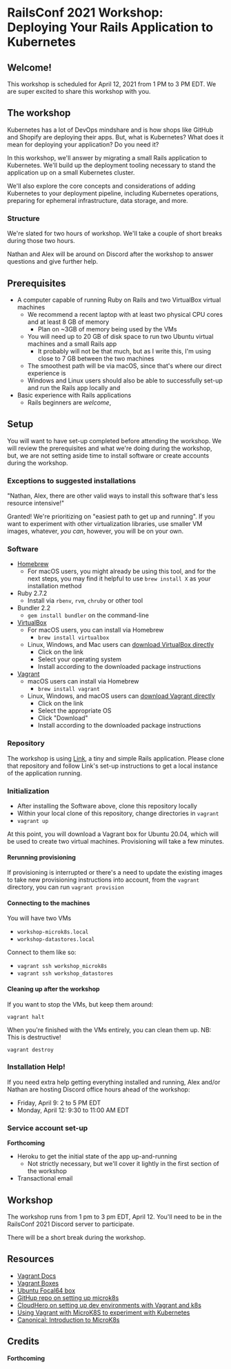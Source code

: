 # RailsConf 2021 Workshop: Deploying Your Rails Application to Kubernetes

## Welcome!

This workshop is scheduled for April 12, 2021 from 1 PM to 3 PM EDT. We are super excited to share this workshop with you.

## The workshop

Kubernetes has a lot of DevOps mindshare and is how shops like GitHub and Shopify are deploying their apps. But, what is Kubernetes? What does it mean for deploying your application? Do you need it?

In this workshop, we'll answer by migrating a small Rails application to Kubernetes. We'll build up the deployment tooling necessary to stand the application up on a small Kubernetes cluster.

We'll also explore the core concepts and considerations of adding Kubernetes to your deployment pipeline, including Kubernetes operations, preparing for ephemeral infrastructure, data storage, and more.

### Structure

We're slated for two hours of workshop. We'll take a couple of short breaks during those two hours.

Nathan and Alex will be around on Discord after the workshop to answer questions and give further help.

## Prerequisites

- A computer capable of running Ruby on Rails and two VirtualBox virtual machines
    - We recommend a recent laptop with at least two physical CPU cores and at least 8 GB of memory
        - Plan on ~3GB of memory being used by the VMs
    - You will need up to 20 GB of disk space to run two Ubuntu virtual machines and a small Rails app
        - It probably will not be that much, but as I write this, I'm using close to 7 GB between the two machines
    - The smoothest path will be via macOS, since that's where our direct experience is
    - Windows and Linux users should also be able to successfully set-up and run the Rails app locally and
- Basic experience with Rails applications
    - Rails beginners are _welcome_,

## Setup

You will want to have set-up completed before attending the workshop. We will review the prerequisites and what we're doing during the workshop, but, we are not setting aside time to install software or create accounts during the workshop.

### Exceptions to suggested installations

"Nathan, Alex, there are other valid ways to install this software that's less resource intensive!"

Granted! We're prioritizing on "easiest path to get up and running". If you want to experiment with other virtualization libraries, use smaller VM images, whatever, _you can_, however, you will be on your own.

### Software

- [Homebrew](https://brew.sh)
    - For macOS users, you might already be using this tool, and for the next steps, you may find it helpful to use `brew install X` as your installation method
- Ruby 2.7.2
    - Install via `rbenv`, `rvm`, `chruby` or other tool
- Bundler 2.2
    - `gem install bundler` on the command-line
- [VirtualBox](https://www.virtualbox.org)
    - For macOS users, you can install via Homebrew
        - `brew install virtualbox`
    - Linux, Windows, and Mac users can [download VirtualBox directly](https://www.virtualbox.org/wiki/Downloads)
        - Click on the link
        - Select your operating system
        - Install according to the downloaded package instructions
- [Vagrant](https://www.vagrantup.com)
    - macOS users can install via Homebrew
        - `brew install vagrant`
    - Linux, Windows, and macOS users can [download Vagrant directly](https://www.vagrantup.com/downloads)
        - Click on the link
        - Select the appropriate OS
        - Click "Download"
        - Install according to the downloaded package instructions

### Repository

The workshop is using [Link](https://github.com/base10/link), a tiny and simple Rails application. Please clone that repository and follow Link's set-up instructions to get a local instance of the application running.

### Initialization

- After installing the Software above, clone this repository locally
- Within your local clone of this repository, change directories in `vagrant`
- `vagrant up`

At this point, you will download a Vagrant box for Ubuntu 20.04, which will be used to create two virtual machines. Provisioning will take a few minutes.

#### Rerunning provisioning

If provisioning is interrupted or there's a need to update the existing images to take new provisioning instructions into account, from the `vagrant` directory, you can run `vagrant provision`

#### Connecting to the machines

You will have two VMs

- `workshop-microk8s.local`
- `workshop-datastores.local`

Connect to them like so:

- `vagrant ssh workshop_microk8s`
- `vagrant ssh workshop_datastores`

#### Cleaning up after the workshop

If you want to stop the VMs, but keep them around:

`vagrant halt`

When you're finished with the VMs entirely, you can clean them up. NB: This is destructive!

`vagrant destroy`

### Installation Help!

If you need extra help getting everything installed and running, Alex and/or Nathan are hosting Discord office hours ahead of the workshop:

- Friday, April 9: 2 to 5 PM EDT
- Monday, April 12: 9:30 to 11:00 AM EDT

### Service account set-up

**Forthcoming**

- Heroku to get the initial state of the app up-and-running
    - Not strictly necessary, but we'll cover it lightly in the first section of the workshop
- Transactional email

## Workshop

The workshop runs from 1 pm to 3 pm EDT, April 12. You'll need to be in the RailsConf 2021 Discord server to participate.

There will be a short break during the workshop.

## Resources

- [Vagrant Docs](https://learn.hashicorp.com/vagrant)
- [Vagrant Boxes](https://app.vagrantup.com/boxes/search)
- [Ubuntu Focal64 box](https://app.vagrantup.com/ubuntu/boxes/focal64)
- [GitHup repo on setting up microk8s](https://github.com/halvards/vagrant-microk8s)
- [CloudHero on setting up dev environments with Vagrant and k8s](https://cloudhero.io/development-environment-with-vagrant-and-microk8s)
- [Using Vagrant with MicroK8S to experiment with Kubernetes](https://gist.github.com/JonTheNiceGuy/66f44e352352c24307bb5ca78c984793)
- [Canonical: Introduction to MicroK8s](https://microk8s.io/docs)

## Credits

**Forthcoming**
